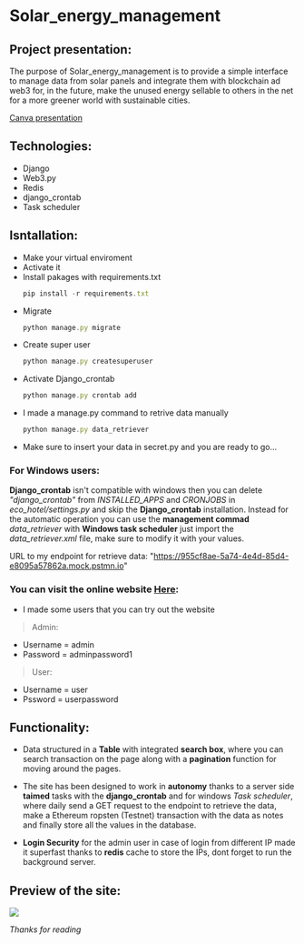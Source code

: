 # Solar_energy_management

 ## Project presentation:

The purpose of Solar_energy_management is to provide a simple interface to manage data from solar panels and integrate them with blockchain ad web3
for, in the future, make the unused energy sellable to others in the net for a more greener world with sustainable cities.

[Canva presentation](https://www.canva.com/design/DAFHHsTn8L8/aVLqRqMF2Hv61A4Fd6ql6w/view?utm_content=DAFHHsTn8L8&utm_campaign=designshare&utm_medium=link&utm_source=publishsharelink)

## Technologies:

- Django
- Web3.py
- Redis
- django_crontab
- Task scheduler

## Isntallation:
 - Make your virtual enviroment
 - Activate it
 - Install pakages with requirements.txt
   ```js
   pip install -r requirements.txt
   ```
 - Migrate
    ```js
   python manage.py migrate
   ```
 - Create super user
   ```js
   python manage.py createsuperuser
   ```
 - Activate Django_crontab
   ```js
   python manage.py crontab add
   ```
 - I made a manage.py command to retrive data manually
    ```js
   python manage.py data_retriever
   ```
 - Make sure to insert your data in secret.py and you are ready to go...

### For Windows users:
**Django_crontab** isn't compatible with windows then you can delete 
*"django_crontab"* from *INSTALLED_APPS* and *CRONJOBS* in *eco_hotel/settings.py*
and skip the **Django_crontab** installation. Instead for the automatic operation you can use the **management commad** *data_retriever*
with **Windows task scheduler** just import the *data_retriever.xml* file, make sure to modify it with your values. 
 
 URL to my endpoint for retrieve data: "https://955cf8ae-5a74-4e4d-85d4-e8095a57862a.mock.pstmn.io"
   
### You can visit the online website [Here](http://18.195.120.80:8000/):

- I made some users that you can try out the website

> Admin:
- Username = admin
- Password = adminpassword1

> User:
- Username = user
- Pssword = userpassword

## Functionality:

- Data structured in a **Table** with integrated **search box**, where you can search transaction on the page along with a **pagination** function for moving around the pages.

- The site has been designed to work in **autonomy** thanks to a server side **taimed** tasks with the **django_crontab** and for windows *Task scheduler*, where daily send a GET request to the endpoint to retrieve the data, make a Ethereum ropsten (Testnet) transaction with the data as notes and finally store all the values in the database.

- **Login Security** for the admin user in case of login from different IP made it superfast thanks to **redis** cache to store the IPs, dont forget to run the background server.

## Preview of the site:
<picture>
  <img src="https://github.com/Kaido997/Solar_energy_management/blob/main/Solar_energy_menagement.png">
</picture>

*Thanks for reading*
